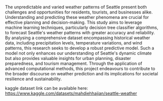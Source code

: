 The unpredictable and varied weather patterns of Seattle present both challenges and opportunities for residents, tourists, and businesses alike. Understanding and predicting these weather phenomena are crucial for effective planning and decision-making. This study aims to leverage machine learning techniques, particularly decision tree classifier algorithms, to forecast Seattle's weather patterns with greater accuracy and reliability. By analysing a comprehensive dataset encompassing historical weather data, including precipitation levels, temperature variations, and wind patterns, this research seeks to develop a robust predictive model. Such a model not only enhances our understanding of Seattle's dynamic climate but also provides valuable insights for urban planning, disaster preparedness, and tourism management. Through the application of advanced computational methods, this project endeavours to contribute to the broader discourse on weather prediction and its implications for societal resilience and sustainability. 

kaggle dataset link can be available here: https://www.kaggle.com/datasets/mahdiehhajian/seattle-weather
 
